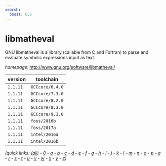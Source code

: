 ```yaml
---
search:
  boost: 0.5
---
```

# libmatheval

GNU libmatheval is a library (callable from C and Fortran) to parse  and evaluate symbolic expressions input as text.

*homepage*: <http://www.gnu.org/software/libmatheval/>

version | toolchain
--------|----------
``1.1.11`` | ``GCCcore/6.4.0``
``1.1.11`` | ``GCCcore/7.3.0``
``1.1.11`` | ``GCCcore/8.2.0``
``1.1.11`` | ``GCCcore/8.3.0``
``1.1.11`` | ``GCCcore/9.3.0``
``1.1.11`` | ``foss/2016b``
``1.1.11`` | ``foss/2017a``
``1.1.11`` | ``intel/2016a``
``1.1.11`` | ``intel/2016b``


*(quick links: [(all)](../index.md) - [0](../0/index.md) - [a](../a/index.md) - [b](../b/index.md) - [c](../c/index.md) - [d](../d/index.md) - [e](../e/index.md) - [f](../f/index.md) - [g](../g/index.md) - [h](../h/index.md) - [i](../i/index.md) - [j](../j/index.md) - [k](../k/index.md) - [l](../l/index.md) - [m](../m/index.md) - [n](../n/index.md) - [o](../o/index.md) - [p](../p/index.md) - [q](../q/index.md) - [r](../r/index.md) - [s](../s/index.md) - [t](../t/index.md) - [u](../u/index.md) - [v](../v/index.md) - [w](../w/index.md) - [x](../x/index.md) - [y](../y/index.md) - [z](../z/index.md))*

